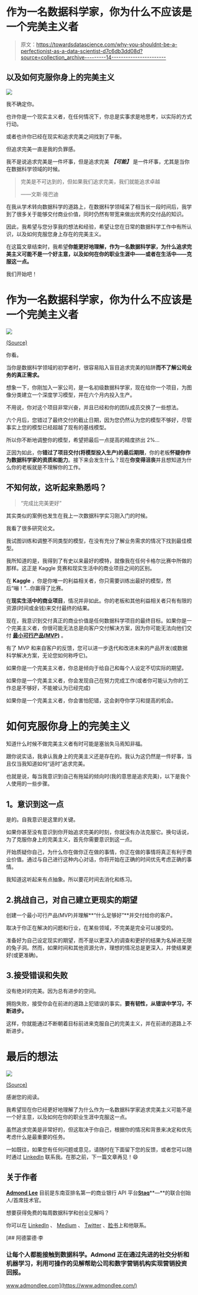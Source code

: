 # 作为一名数据科学家，你为什么不应该是一个完美主义者

> 原文：<https://towardsdatascience.com/why-you-shouldnt-be-a-perfectionist-as-a-data-scientist-d7c6db3dd08d?source=collection_archive---------14----------------------->

## 以及如何克服你身上的完美主义

![](img/f06cb21c32234e7a8ff09e260ebe226d.png)

我不确定你。

也许你是一个现实主义者，在任何情况下，你总是实事求是地思考，以实际的方式行动。

或者也许你已经在现实和追求完美之间找到了平衡。

但追求完美一直是我的负罪感。

我不是说追求完美是一件坏事，但是追求完美 ***【可能】*** 是一件坏事，尤其是当你在数据科学领域的时候。

> 完美是不可达到的，但如果我们追求完美，我们就能追求卓越
> 
> ——文斯·隆巴迪

在我从学术转向数据科学的道路上，在数据科学领域呆了相当长一段时间后，我学到了很多关于能够交付商业价值，同时仍然有带宽来做出优秀的交付品的知识。

因此，我希望与您分享我的想法和经验，希望让您在日常的数据科学工作中有所认识，以及如何克服您身上存在的完美主义。

在这篇文章结束时，我希望**你能更好地理解，作为一名数据科学家，为什么追求完美主义可能不是一个好主意，以及如何在你的职业生涯中——或者在生活中——克服这一点。**

我们开始吧！

# 作为一名数据科学家，你为什么不应该是一个完美主义者

![](img/eb60889c9c59ea065368f04f28824076.png)

[(Source)](https://unsplash.com/photos/tQpypKA92k8)

你看。

当你是数据科学领域的初学者时，很容易陷入盲目追求完美的陷阱**而不了解公司业务的真正需求。**

想象一下，你刚加入一家公司，是一名初级数据科学家，现在给你一个项目，为图像分类建立一个深度学习模型，并在六个月内投入生产。

不用说，你对这个项目非常兴奋，并且已经和你的团队成员交换了一些想法。

六个月后，您错过了最终交付的截止日期，因为您仍然认为您的模型不够好，尽管事实上您的模型已经超越了现有的基线模型。

所以你不断地调整你的模型，希望把最后一点提高的精度挤出 2%…

正因为如此，你**错过了项目交付(将模型投入生产)的最后期限**，你的老板**怀疑你作为数据科学家的资质和能力**。接下来会发生什么？现在**你变得沮丧**并且想知道为什么你的老板就是不理解你的工作。

## 不知何故，这听起来熟悉吗？

> “完成比完美更好”

其实类似的案例也发生在我上一次数据科学实习刚入门的时候。

我看了很多研究论文。

我试图训练和调整不同类型的模型，在没有充分了解业务需求的情况下找到最佳模型。

我所知道的是，我得到了有史以来最好的模特，就像我在任何卡格尔比赛中所做的那样。这正是 Kaggle 竞赛和现实生活中的商业项目之间的区别。

在 **Kaggle** ，你是你唯一的利益相关者，你只需要训练出最好的模型，然后“嘣！”…你赢得了比赛。

在**现实生活中的商业项目**，情况并非如此。你的老板和其他利益相关者只有有限的资源(时间或金钱)来交付最终的结果。

现在，我意识到交付真正的商业价值是任何数据科学项目的最终目标。如果你是一个完美主义者，你很可能无法总是向客户交付解决方案，因为你可能无法向他们交付 [**最小可行产品(MVP)**](https://en.wikipedia.org/wiki/Minimum_viable_product) 。

有了 MVP 和来自客户的反馈，您可以进一步迭代和改进未来的产品开发(或数据科学解决方案，无论您如何称呼它)。

如果你是一个完美主义者，你总是倾向于给自己和每个人设定不切实际的期望。

如果你是一个完美主义者，你会发现自己在努力完成工作(或者你可能认为你的工作总是不够好，不能被认为已经完成)

如果你是一个完美主义者，你会害怕犯错，这会剥夺你学习和提高的机会。

# 如何克服你身上的完美主义

知道什么时候不做完美主义者有时可能是塞翁失马焉知非福。

跟你说实话，我承认我身上的完美主义还是存在的。我认为这仍然是一件好事，当且仅当我知道如何“适时”追求完美。

也就是说，每当我意识到自己有拖延的倾向时(我的意思是追求完美)，以下是我个人使用的一些步骤。

## **1。意识到这一点**

是的。自我意识是这里的关键。

如果你甚至没有意识到你开始追求完美的时刻，你就没有办法克服它。换句话说，为了克服你身上的完美主义，首先你需要意识到这一点。

开始质疑你自己，为什么你在做你正在做的事情，你正在做的事情将真正有利于商业价值。通过与自己进行这种内心对话，你将开始在正确的时间优先考虑正确的事情。

我知道这听起来有点抽象。所以要花时间去消化和练习。

## 2.挑战自己，对自己建立更现实的期望

创建一个最小可行产品(MVP)并理解**“什么足够好”**并交付给你的客户。

取决于你正在解决的问题和行业，在某些领域，不完美是完全可以接受的。

准备好为自己设定现实的期望，而不是以更深入的调查和更好的结果为名掉进无限的兔子洞。然而，如果时间和其他资源允许，理想的情况总是更深入，并使结果更好(或更准确)。

## 3.接受错误和失败

没有绝对的完美。因为总有进步的空间。

拥抱失败，接受你会在前进的道路上犯错误的事实。**要有韧性，从错误中学习，不断进步。**

这样，你就能通过不断朝着目标前进来克服自己的完美主义，并在前进的道路上不断进步。

# 最后的想法

![](img/b5f5f3a59e772814f8e0349ad00d8f7a.png)

[(Source)](https://unsplash.com/photos/aoN3HWLbhdI)

感谢您的阅读。

我希望现在你已经更好地理解了为什么作为一名数据科学家追求完美主义可能不是一个好主意，以及如何在你的职业生涯中克服这一点。

虽然追求完美是非常好的，但这取决于你自己，根据你的情况和背景来决定和优先考虑什么是最重要的任务。

一如既往，如果您有任何问题或意见，请随时在下面留下您的反馈，或者您可以随时通过 [LinkedIn](https://www.linkedin.com/in/admond1994/) 联系我。在那之前，下一篇文章再见！😄

## 关于作者

[**Admond Lee**](https://www.linkedin.com/in/admond1994/) 目前是东南亚排名第一的商业银行 API 平台[**Staq**](https://www.trystaq.com)**—**的联合创始人/首席技术官。

想要获得免费的每周数据科学和创业见解吗？

你可以在 [LinkedIn](https://www.linkedin.com/in/admond1994/) 、 [Medium](https://medium.com/@admond1994) 、 [Twitter](https://twitter.com/admond1994) 、[脸书](https://www.facebook.com/admond1994)上和他联系。

[](https://www.admondlee.com/) [## 阿德蒙德·李

### 让每个人都能接触到数据科学。Admond 正在通过先进的社交分析和机器学习，利用可操作的见解帮助公司和数字营销机构实现营销投资回报。

www.admondlee.com](https://www.admondlee.com/)
